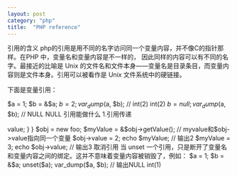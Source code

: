 ```yaml
---
layout: post
category: "php"
title:  "PHP reference"
---
```


引用的含义
php的引用是用不同的名字访问同一个变量内容，并不像C的指针那样。在PHP 中，变量名和变量内容是不一样的， 因此同样的内容可以有不同的名字。最接近的比喻是 Unix 的文件名和文件本身——变量名是目录条目，而变量内容则是文件本身。引用可以被看作是 Unix 文件系统中的硬链接。

下面是变量引用：

$a = 1;
$b = &$a;
$b = 2;
var_dump($a, $b); // int(2) int(2)
$b = null;
var_dump($a, $b); // NULL NULL
引用能做什么
1.引用传递

<?php
function foo(&$var){
    $var++;
}
$a = 1;
foo($a); // 调用这个方法直接改变了$a的值，foo方法无需返回再赋值给$a
echo $a; // 这里会输出2
2.引用返回

将变量和函数返回值绑定

class foo {
    public $value = 42;

    public function &getValue() {
        return $this->value;
    }
}

$obj = new foo;
$myValue = &$obj->getValue(); // myvalue和$obj->value指向同一个变量
$obj->value = 2;
echo $myValue; // 输出2
$myValue = 3;
echo $obj->value; // 输出3
取消引用
当 unset 一个引用，只是断开了变量名和变量内容之间的绑定。这并不意味着变量内容被销毁了，例如：

$a = 1;
$b = &$a;
unset($a);
var_dump($a, $b); // 输出NULL int(1)
 